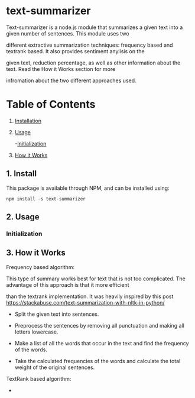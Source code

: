 # text-summarizer
Text-summarizer is a node.js module that summarizes a given text into a given number of sentences. This module uses two

different extractive summarization techniques: frequency based and textrank based. It also provides sentiment anylisis on the 

given text, reduction percentage, as well as other information about the text. Read the How it Works section for more 

infromation about the two different approaches used.

# Table of Contents

1. [ Installation ](#install)

2. [Usage](#usage)

    -[Initialization](#init)
  
3. [ How it Works ](#desc)

<a name="install"></a>
## 1. Install

This package is available through NPM, and can be installed using:

```
npm install -s text-summarizer
```
<a name="usage"></a>
## 2. Usage

<a name="init"></a>
### Initialization


<a name="desc"></a>
## 3. How it Works

Frequency based algorithm:

This type of summary works best for text that is not too complicated. The advantage of this approach is that it more efficient 

than the textrank implementation. It was heavily inspired by this post https://stackabuse.com/text-summarization-with-nltk-in-python/

- Split the given text into sentences.

- Preprocess the sentences by removing all punctuation and making all letters lowercase.

- Make a list of all the words that occur in the text and find the frequency of the words.

- Take the calculated frequencies of the words and calculate the total weight of the original sentences.


TextRank based algorithm:

-


